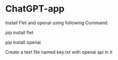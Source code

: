 # ChatGPT-app

Install Flet and openai using following Command:




pip install flet




pip install openai



Create a text file named key.txt with openai api in it
